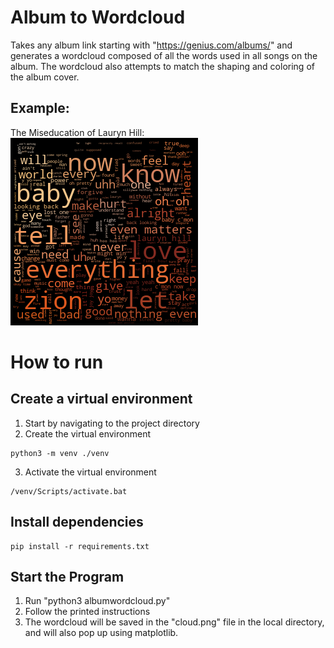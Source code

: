 # Album to Wordcloud
Takes any album link starting with "https://genius.com/albums/" and generates a wordcloud composed of all the words used in all songs on the album. The wordcloud also attempts to match the shaping and coloring of the album cover.

## Example:
The Miseducation of Lauryn Hill:  
![The Miseducation of Lauryn Hill](https://github.com/sopwithcamel110/AlbumToWordcloud/blob/master/examples/laurynhill.png?raw=true)

# How to run

## Create a virtual environment
1. Start by navigating to the project directory
2. Create the virtual environment
```console 
python3 -m venv ./venv
```
3. Activate the virtual environment
```console 
/venv/Scripts/activate.bat
```
## Install dependencies
```console 
pip install -r requirements.txt
```
## Start the Program
1. Run "python3 albumwordcloud.py"
2. Follow the printed instructions
3. The wordcloud will be saved in the "cloud.png" file in the local directory, and will also pop up using matplotlib.
